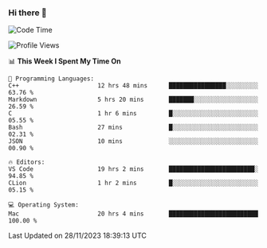 ### Hi there 👋

<!--START_SECTION:waka-->
![Code Time](http://img.shields.io/badge/Code%20Time-128%20hrs%2038%20mins-blue)

![Profile Views](http://img.shields.io/badge/Profile%20Views-35-blue)

📊 **This Week I Spent My Time On** 

```text
💬 Programming Languages: 
C++                      12 hrs 48 mins      ████████████████░░░░░░░░░   63.76 % 
Markdown                 5 hrs 20 mins       ███████░░░░░░░░░░░░░░░░░░   26.59 % 
C                        1 hr 6 mins         █░░░░░░░░░░░░░░░░░░░░░░░░   05.55 % 
Bash                     27 mins             █░░░░░░░░░░░░░░░░░░░░░░░░   02.31 % 
JSON                     10 mins             ░░░░░░░░░░░░░░░░░░░░░░░░░   00.90 % 

🔥 Editors: 
VS Code                  19 hrs 2 mins       ████████████████████████░   94.85 % 
CLion                    1 hr 2 mins         █░░░░░░░░░░░░░░░░░░░░░░░░   05.15 % 

💻 Operating System: 
Mac                      20 hrs 4 mins       █████████████████████████   100.00 % 
```


 Last Updated on 28/11/2023 18:39:13 UTC
<!--END_SECTION:waka-->

<!--
**JackeyHua-SJTU/JackeyHua-SJTU** is a ✨ _special_ ✨ repository because its `README.md` (this file) appears on your GitHub profile.

Here are some ideas to get you started:

- 🔭 I’m currently working on ...
- 🌱 I’m currently learning ...
- 👯 I’m looking to collaborate on ...
- 🤔 I’m looking for help with ...
- 💬 Ask me about ...
- 📫 How to reach me: ...
- 😄 Pronouns: ...
- ⚡ Fun fact: ...
-->
